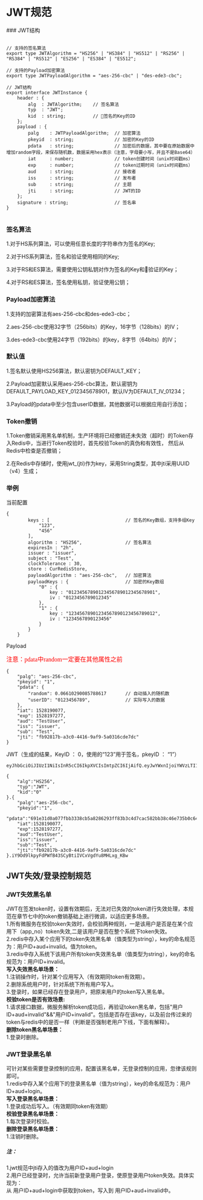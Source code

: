 <h1>JWT规范</h1>
### JWT结构

```

// 支持的签名算法
export type JWTAlgorithm = "HS256" | "HS384" | "HS512" | "RS256" | "RS384" | "RS512" | "ES256" | "ES384" | "ES512";

// 支持的Payload加密算法
export type JWTPayloadAlgorithm = "aes-256-cbc" | "des-ede3-cbc";

// JWT结构
export interface JWTInstance {
    header : {
        alg  : JWTAlgorithm;    // 签名算法
        typ  : "JWT";
        kid  : string;          // 签名的Key的ID
    };
    payload : {
        palg    : JWTPayloadAlgorithm;  // 加密算法
        pkeyid  : string;               // 加密的Key的ID
        pdata   : string;               // 加密后的数据，其中要在原始数据中增加random字段，来保存随机数，数据采用hex表示（注意，字母要小写，并且不是Base64）
        iat     : number;               // token创建时间（unix时间戳ms）
        exp     : number;               // token过期时间（unix时间戳ms）
        aud     : string;               // 接收者
        iss     : string;               // 发布者
        sub     : string;               // 主题
        jti     : string;               // JWT的ID
    };
    signature : string;                 // 签名串
}
​
```

### 签名算法
1.对于HS系列算法，可以使用任意长度的字符串作为签名的Key;

2.对于HS系列算法，签名和验证使用相同的Key;

3.对于RS和ES算法，需要使用公钥私钥对作为签名的Key和验证的Key；

4.对于RS和ES算法，签名使用私钥，验证使用公钥；

### Payload加密算法

1.支持的加密算法有aes-256-cbc和des-ede3-cbc；

2.aes-256-cbc使用32字节（256bits）的Key，16字节（128bits）的IV；

3.des-ede3-cbc使用24字节（192bits）的key，8字节（64bits）的IV；

### 默认值
1.签名默认使用HS256算法，默认密钥为DEFAULT_KEY；

2.Payload加密默认采用aes-256-cbc算法，默认密钥为DEFAULT_PAYLOAD_KEY_012345678901，默认IV为DEFAULT_IV_01234；

3.Payload的pdata中至少包含userID数据，其他数据可以根据应用自行添加；

### Token撤销
1.Token撤销采用黑名单机制，生产环境将已经撤销还未失效（超时）的Token存入Redis中，当进行Token校验时，首先校验Token的真伪和有效性，
然后从Redis中检查是否撤销；

2.在Redis中存储时，使用jwt_(jti)作为key，采用String类型，其中jti采用UUID（v4）生成；

### 举例
当前配置

```
{
        keys : [                            // 签名的Key数组，支持多组Key
            "123",
            "456"
        ],
        algorithm : "HS256",                // 签名算法
        expiresIn : "2h",
        issuer : "issuer",
        subject : "Test",
        clockTolerance : 30,
        store : CurRedisStore,
        payloadAlgorithm : "aes-256-cbc",   // 加密算法
        payloadKeys : {                     // 加密的Key数组
            "0" : {
                key : "01234567890123456789012345678901",
                iv : "0123456789012345"
            },
            "1" : {
                key : "12345678901234567890123456789012",
                iv : "1234567890123456"
            }
        }
    }

```

Payload

<font color=#ff0000 size=3 face="黑体">注意：pdata中random一定要在其他属性之前</font>

```
{
    "palg": "aes-256-cbc",
    "pkeyid": "1",
    "pdata": {
        "random": 0.06610290085788617       // 自动插入的随机数
        "userID": "0123456789",             // 实际写入的数据
    },
    "iat": 1528190077,
    "exp": 1528197277,
    "aud": "TestUser",
    "iss": "issuer",
    "sub": "Test",
    "jti": "fb92817b-a3c0-4416-9af9-5a0316cde7dc"
}

```
JWT（生成的结果，KeyID ： 0，使用的“123”用于签名，pkeyID ： “1”）
```
eyJhbGciOiJIUzI1NiIsInR5cCI6IkpXVCIsImtpZCI6IjAifQ.eyJwYWxnIjoiYWVzLTI1Ni1jYmMiLCJwa2V5aWQiOiIxIiwicGRhdGEiOiI2OTFlMzFkMGEwNzdmYmIzMzM4Y2I1YTgyODYyOTNmZjgzYjNjNGQ3Y2FjNTgyYmIzOGM0NmU3MzViMGM2NGE2NjIyNjRjYjMwYWY4YjI4MzdiN2Q2NWUxMTM4NzJiNDJkMjQyNjAxZjA4YzdiYzY1YjUyNmNhMWU1YWJjNjZlNCIsImlhdCI6MTUyODE5MDA3NywiZXhwIjoxNTI4MTk3Mjc3LCJhdWQiOiJUZXN0VXNlciIsImlzcyI6IldFRFMiLCJzdWIiOiJUZXN0IiwianRpIjoiZmI5MjgxN2ItYTNjMC00NDE2LTlhZjktNWEwMzE2Y2RlN2RjIn0.iY9Od9lkpyFdPWfB43SCyBtiIVCxVgdYu8MHLxg_KBw
```
```
{
    "alg":"HS256",
    "typ":"JWT",
    "kid":"0"
}.{
    "palg":"aes-256-cbc",
    "pkeyid":"1",
    "pdata":"691e31d0a077fbb3338cb5a8286293ff83b3c4d7cac582bb38c46e735b0c64a662264cb30af8b2837b7d65e113872b42d242601f08c7bc65b526ca1e5abc66e4",
    "iat":1528190077,
    "exp":1528197277,
    "aud":"TestUser",
    "iss":"issuer",
    "sub":"Test",
    "jti":"fb92817b-a3c0-4416-9af9-5a0316cde7dc"
}.iY9Od9lkpyFdPWfB43SCyBtiIVCxVgdYu8MHLxg_KBw
```

<h2>JWT失效/登录控制规范</h2>

### JWT失效黑名单  
JWT在签发token时，设置有效期后，无法对已失效的token进行失效处理，本规范在章节七中的token撤销基础上进行微调，以适应更多场景。  
1.所有微服务在校验token失效时，会校验两种规则，一是该用户是否是在某个应用下（app_no）token失效,二是该用户是否在整个系统下token失效。  
2.redis中存入某个应用下的token失效黑名单（值类型为string），key的命名规范为：用户ID+aud+invalid。值为token。  
3.redis中存入系统下该用户所有token失效黑名单（值类型为string），key的命名规范为：用户ID+invalid。  
__写入失效黑名单场景：__   
1.注销操作时，针对某个应用写入（有效期同token有效期）。  
2.删除系统用户时，针对系统下所有用户写入。  
3.登录时，如果已经存在登录用户，把原来用户的token写入黑名单。   
__校验token是否有效场景:__  
1.请求接口数据，微服务解析token成功后，再验证token黑名单，包括"用户ID+aud+invalid"&&"用户ID+invalid"。包括是否存在该key，以及前台传过来的token与redis中的是否一样（判断是否强制老用户下线，下面有解释）。  
__删除token黑名单场景：__  
1.登录时删除。  
### JWT登录黑名单  
可针对某些需要登录控制的应用，配置该黑名单，无登录控制的应用，忽律该规则即可。  
1.redis中存入某个应用下的登录黑名单（值为string），key的命名规范为：用户ID+aud+login。  
__写入登录黑名单场景：__  
1.登录成功后写入。（有效期同token有效期）  
__校验登录黑名单场景：__  
1.每次登录时校验。  
__删除登录黑名单场景：__  
1.注销时删除。  
##### 注：  
1.jwt规范中jti存入的值改为用户ID+aud+login  
2.用户已经登录时，允许当前新登录用户登录，使原登录用户token失效。具体实现为：  
从 用户ID+aud+login中获取到token，写入到 用户ID+aud+invalid中。